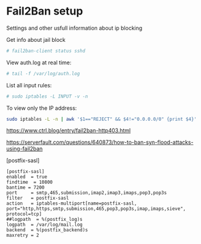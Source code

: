 # Fail2Ban setup

Settings and other usfull information about ip blocking

Get info about jail block
```sh
# fail2ban-client status sshd
```
View auth.log at real time:
```sh
# tail -f /var/log/auth.log
```
List all input rules:
```sh
# sudo iptables -L INPUT -v -n
```
To view only the IP address:
```sh
sudo iptables -L -n | awk '$1=="REJECT" && $4!="0.0.0.0/0" {print $4}'
```

https://www.ctrl.blog/entry/fail2ban-http403.html

https://serverfault.com/questions/640873/how-to-ban-syn-flood-attacks-using-fail2ban


[postfix-sasl]

```code
[postfix-sasl]
enabled  = true
findtime  = 10800
bantime = 7200
port     = smtp,465,submission,imap2,imap3,imaps,pop3,pop3s
filter   = postfix-sasl
action   = iptables-multiport[name=postfix-sasl, port="http,https,smtp,submission,465,pop3,pop3s,imap,imaps,sieve", protocol=tcp]
##logpath  = %(postfix_log)s
logpath  = /var/log/mail.log
backend  = %(postfix_backend)s
maxretry = 2
```
